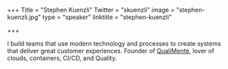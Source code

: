 +++
Title = "Stephen Kuenzli"
Twitter = "skuenzli"
image = "stephen-kuenzli.jpg"
type = "speaker"
linktitle = "stephen-kuenzli"

+++

I build teams that use modern technology and processes to create systems that deliver great customer experiences.  Founder of [QualiMente](https://www.qualimente.com), lover of clouds, containers, CI/CD, and Quality.
